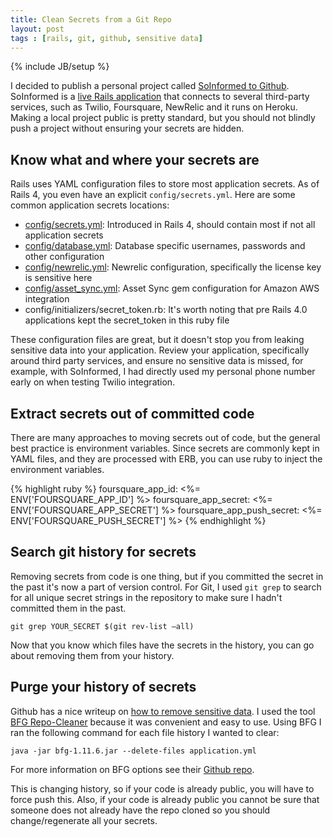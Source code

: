 ```yaml
---
title: Clean Secrets from a Git Repo
layout: post
tags : [rails, git, github, sensitive data]
---
```

{% include JB/setup %}

I decided to publish a personal project called [SoInformed to Github](https://github.com/bwillis/soinformed). SoInformed is a [live Rails application](https://soinformed.herokuapp.com) that connects to several third-party services, such as Twilio, Foursquare, NewRelic and it runs on Heroku. Making a local project public is pretty standard, but you should not blindly push a project without ensuring your secrets are hidden.

## Know what and where your secrets are

Rails uses YAML configuration files to store most application secrets. As of Rails 4, you even have an explicit `config/secrets.yml`. Here are some common application secrets locations:

* [config/secrets.yml](https://github.com/bwillis/soinformed/blob/master/config/secrets.yml): Introduced in Rails 4, should contain most if not all application secrets
* [config/database.yml](https://github.com/bwillis/soinformed/blob/master/config/database.yml): Database specific usernames, passwords and other configuration
* [config/newrelic.yml](https://github.com/bwillis/soinformed/blob/master/config/newrelic.yml): Newrelic configuration, specifically the license key is sensitive here
* [config/asset_sync.yml](https://github.com/bwillis/soinformed/blob/master/config/asset_sync.yml): Asset Sync gem configuration for Amazon AWS integration
* config/initializers/secret_token.rb: It's worth noting that pre Rails 4.0 applications kept the secret_token in this ruby file

These configuration files are great, but it doesn't stop you from leaking sensitive data into your application. Review your application, specifically around third party services, and ensure no sensitive data is missed, for example, with SoInformed, I had directly used my personal phone number early on when testing Twilio integration.

## Extract secrets out of committed code

There are many approaches to moving secrets out of code, but the general best practice is environment variables. Since secrets are commonly kept in YAML files, and they are processed with ERB, you can use ruby to inject the environment variables.

{% highlight ruby %}
foursquare_app_id: <%= ENV['FOURSQUARE_APP_ID'] %>
foursquare_app_secret: <%= ENV['FOURSQUARE_APP_SECRET'] %>
foursquare_app_push_secret: <%= ENV['FOURSQUARE_PUSH_SECRET'] %>
{% endhighlight %}

## Search git history for secrets

Removing secrets from code is one thing, but if you committed the secret in the past it's now a part of version control. For Git, I used `git grep` to search for all unique secret strings in the repository to make sure I hadn't committed them in the past.

`git grep YOUR_SECRET $(git rev-list —all)`

Now that you know which files have the secrets in the history, you can go about removing them from your history.

## Purge your history of secrets
Github has a nice writeup on [how to remove sensitive data](https://help.github.com/articles/remove-sensitive-data). I used the tool [BFG Repo-Cleaner](https://rtyley.github.io/bfg-repo-cleaner/) because it was convenient and easy to use. Using BFG I ran the following command for each file history I wanted to clear:

`java -jar bfg-1.11.6.jar --delete-files application.yml`

For more information on BFG options see their [Github repo](https://rtyley.github.io/bfg-repo-cleaner/).

This is changing history, so if your code is already public, you will have to force push this. Also, if your code is already public you cannot be sure that someone does not already have the repo cloned so you should change/regenerate all your secrets.